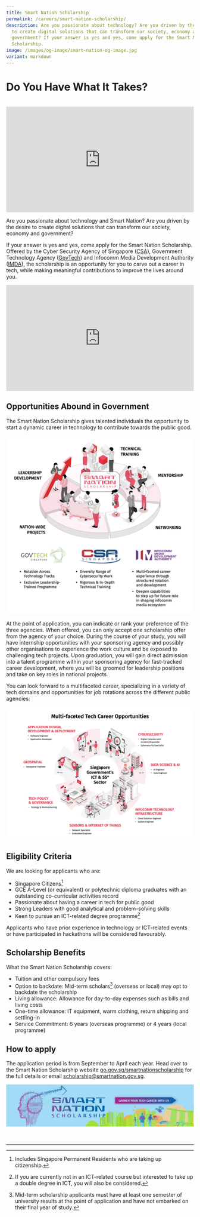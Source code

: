 ```yaml
---
title: Smart Nation Scholarship
permalink: /careers/smart-nation-scholarship/
description: Are you passionate about technology? Are you driven by the desire
  to create digital solutions that can transform our society, economy and
  government? If your answer is yes and yes, come apply for the Smart Nation
  Scholarship.
image: /images/og-image/smart-nation-og-image.jpg
variant: markdown
---
```

# Do You Have What It Takes?
<br>

<div style="max-width: 1280px">
    <div style="height: 0;
            overflow: hidden;
            position: relative;
            padding-bottom: 56.25%;">
        <iframe src="https://www.youtube.com/embed/tER0COx2WxM" height="720" width="1280" frameborder="0" title="YouTube video player" allow="accelerometer; autoplay; clipboard-write; encrypted-media; gyroscope; picture-in-picture" style="top: 0;
                left: 0;
                right: 0;
                bottom: 0;
                height: 100%;
                border: none;
                max-width: 100%;
                position: absolute;"></iframe>
    </div>
</div>

Are you passionate about technology and Smart Nation? Are you driven by the desire to create digital solutions that can transform our society, economy and government?

If your answer is yes and yes, come apply for the Smart Nation Scholarship. Offered by the Cyber Security Agency of Singapore (<a href="https://www.csa.gov.sg/" target="_blank">CSA</a>), Government Technology Agency (<a href="https://www.tech.gov.sg/" target="_blank">GovTech</a>) and Infocomm Media Development Authority (<a href="https://www.imda.gov.sg/" target="_blank">IMDA</a>), the scholarship is an opportunity for you to carve out a career in tech, while making meaningful contributions to improve the lives around you.

<div style="max-width: 1280px">
    <div style="height: 0;
            overflow: hidden;
            position: relative;
            padding-bottom: 56.25%;">
        <iframe src="https://www.youtube.com/embed/uyontdHUKVQ" height="720" width="1280" frameborder="0" title="YouTube video player" allow="accelerometer; autoplay; clipboard-write; encrypted-media; gyroscope; picture-in-picture" style="top: 0;
                left: 0;
                right: 0;
                bottom: 0;
                height: 100%;
                border: none;
                max-width: 100%;
                position: absolute;"></iframe>
    </div>
</div>

## Opportunities Abound in Government 


The Smart Nation Scholarship gives talented individuals the opportunity to start a dynamic career in technology to contribute towards the public good. 

![Smart Nation Scholarship Pathways](/images/careers/smart-nation-scholarship.jpg)

At the point of application, you can indicate or rank your preference of the three agencies. When offered, you can only accept one scholarship offer from the agency of your choice. During the course of your study, you will have internship opportunities with your sponsoring agency and possibly other organisations to experience the work culture and be exposed to challenging tech projects. Upon graduation, you will gain direct admission into a talent programme within your sponsoring agency for fast-tracked career development, where you will be groomed for leadership positions and take on key roles in national projects.

You can look forward to a multifaceted career, specializing in a variety of tech domains and opportunities for job rotations across the different public agencies:

![Smart Nation Scholarship](/images/careers/sn-multi-faceted-tech-career-opportunities.jpg)


## Eligibility Criteria
 
We are looking for applicants who are:
-	Singapore Citizens[^1]
- GCE A-Level (or equivalent) or polytechnic diploma graduates with an outstanding co-curricular activities record
- Passionate about having a career in tech for public good
- Strong Leaders with good analytical and problem-solving skills 
-	Keen to pursue an ICT-related degree programme[^2]

Applicants who have prior experience in technology or ICT-related events or have participated in hackathons will be considered favourably.

[^1]: Includes Singapore Permanent Residents who are taking up citizenship.
[^2]: If you are currently not in an ICT-related course but interested to take up a double degree in ICT, you will also be considered. 

## Scholarship Benefits

What the Smart Nation Scholarship covers:

-	Tuition and other compulsory fees
-	Option to backdate: Mid-term scholars[^3] (overseas or local) may opt to backdate the scholarship
-	Living allowance: Allowance for day-to-day expenses such as bills and living costs
-	One-time allowance: IT equipment, warm clothing, return shipping and settling-in 
-	Service Commitment: 6 years (overseas programme) or 4 years (local programme)

[^3]: Mid-term scholarship applicants must have at least one semester of university results at the point of application and have not embarked on their final year of study.

## How to apply

The application period is from September to April each year. Head over to the Smart Nation Scholarship website <a href="http://go.gov.sg/smartnationscholarship" target="_blank">go.gov.sg/smartnationscholarship</a> for the full details or email scholarship@smartnation.gov.sg.

![Smart Nation Scholarship](/images/careers/sn-scholarship-banner.jpg)

<br>

***